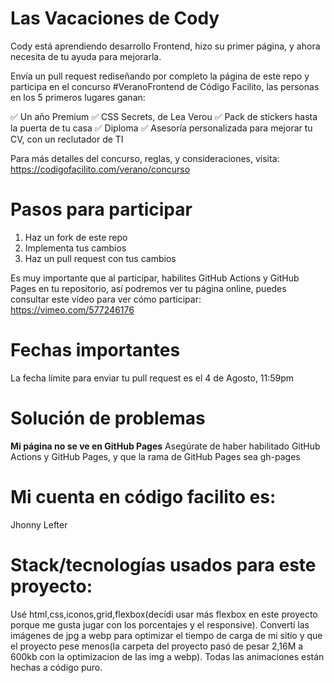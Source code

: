 # Las Vacaciones de Cody

Cody está aprendiendo desarrollo Frontend, hizo su primer página, y ahora necesita de tu ayuda para mejorarla.

Envía un pull request rediseñando por completo la página de este repo y participa en el concurso #VeranoFrontend de Código Facilito, las personas en los 5 primeros lugares ganan:

✅ Un año Premium
✅ CSS Secrets, de Lea Verou
✅ Pack de stickers hasta la puerta de tu casa
✅ Diploma
✅ Asesoría personalizada para mejorar tu CV, con un reclutador de TI

Para más detalles del concurso, reglas, y consideraciones, visita: https://codigofacilito.com/verano/concurso

# Pasos para participar

1. Haz un fork de este repo
2. Implementa tus cambios
3. Haz un pull request con tus cambios

Es muy importante que al participar, habilites GitHub Actions y GitHub Pages en tu repositorio, así podremos ver tu página online, puedes consultar este vídeo para ver cómo participar: https://vimeo.com/577246176

# Fechas importantes

La fecha límite para enviar tu pull request es el 4 de Agosto, 11:59pm

# Solución de problemas

**Mi página no se ve en GitHub Pages**
Asegúrate de haber habilitado GitHub Actions y GitHub Pages, y que la rama de GitHub Pages sea gh-pages

# Mi cuenta en código facilito es:

Jhonny Lefter

# Stack/tecnologías usados para este proyecto:

Usé html,css,iconos,grid,flexbox(decídi usar más flexbox en este proyecto porque me gusta jugar con los porcentajes
y el responsive).
Convertí las imágenes de jpg a webp para optimizar el tiempo de carga de mi sitio y que el proyecto pese menos(la carpeta
del proyecto pasó de pesar 2,16M a 600kb con la optimizacion de las img a webp).
Todas las animaciones están hechas a código puro.
